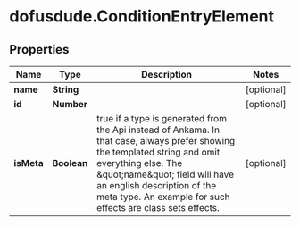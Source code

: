 # dofusdude.ConditionEntryElement

## Properties

Name | Type | Description | Notes
------------ | ------------- | ------------- | -------------
**name** | **String** |  | [optional] 
**id** | **Number** |  | [optional] 
**isMeta** | **Boolean** | true if a type is generated from the Api instead of Ankama. In that case, always prefer showing the templated string and omit everything else. The \&quot;name\&quot; field will have an english description of the meta type. An example for such effects are class sets effects. | [optional] 


